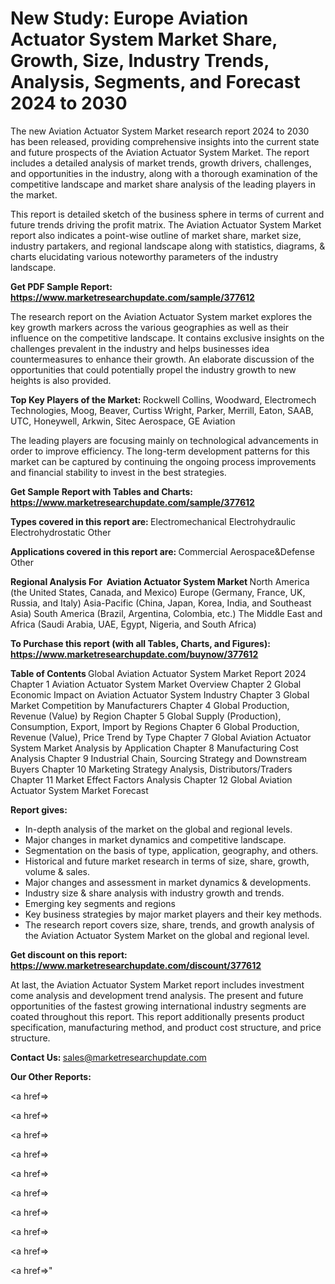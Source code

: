# New Study: Europe Aviation Actuator System Market Share, Growth, Size, Industry Trends, Analysis, Segments, and Forecast 2024 to 2030

The new Aviation Actuator System Market research report 2024 to 2030 has been released, providing comprehensive insights into the current state and future prospects of the Aviation Actuator System Market. The report includes a detailed analysis of market trends, growth drivers, challenges, and opportunities in the industry, along with a thorough examination of the competitive landscape and market share analysis of the leading players in the market.

This report is detailed sketch of the business sphere in terms of current and future trends driving the profit matrix. The Aviation Actuator System Market report also indicates a point-wise outline of market share, market size, industry partakers, and regional landscape along with statistics, diagrams, &amp; charts elucidating various noteworthy parameters of the industry landscape.

<strong><b>Get PDF Sample Report: <a href=https://www.marketresearchupdate.com/sample/377612>https://www.marketresearchupdate.com/sample/377612</a></b></strong>

The research report on the Aviation Actuator System market explores the key growth markers across the various geographies as well as their influence on the competitive landscape. It contains exclusive insights on the challenges prevalent in the industry and helps businesses idea countermeasures to enhance their growth. An elaborate discussion of the opportunities that could potentially propel the industry growth to new heights is also provided.

<strong><b>Top Key Players of the Market:
</b></strong>Rockwell Collins, Woodward, Electromech Technologies, Moog, Beaver, Curtiss Wright, Parker, Merrill, Eaton, SAAB, UTC, Honeywell, Arkwin, Sitec Aerospace, GE Aviation<strong><b>
</b></strong>

The leading players are focusing mainly on technological advancements in order to improve efficiency. The long-term development patterns for this market can be captured by continuing the ongoing process improvements and financial stability to invest in the best strategies.

<strong><b>Get Sample Report with Tables and Charts: <a href=https://www.marketresearchupdate.com/sample/377612>https://www.marketresearchupdate.com/sample/377612</a></b></strong>

<strong><b>Types covered in this report are:
</b></strong>Electromechanical
Electrohydraulic
Electrohydrostatic
Other<strong><b>
</b></strong>

<strong><b>Applications covered in this report are:
</b></strong>Commercial
Aerospace&Defense
Other<strong><b>
</b></strong>

<strong><b>Regional Analysis For  Aviation Actuator System Market</b></strong><strong><b>
</b></strong>North America (the United States, Canada, and Mexico)
Europe (Germany, France, UK, Russia, and Italy)
Asia-Pacific (China, Japan, Korea, India, and Southeast Asia)
South America (Brazil, Argentina, Colombia, etc.)
The Middle East and Africa (Saudi Arabia, UAE, Egypt, Nigeria, and South Africa)

<strong><b>To Purchase this report (with all Tables, Charts, and Figures): <a href=https://www.marketresearchupdate.com/buynow/377612>https://www.marketresearchupdate.com/buynow/377612</a></b></strong>

<strong><b>Table of Contents</b></strong><strong><b>
</b></strong>Global Aviation Actuator System Market Report 2024
Chapter 1 Aviation Actuator System Market Overview
Chapter 2 Global Economic Impact on Aviation Actuator System Industry
Chapter 3 Global Market Competition by Manufacturers
Chapter 4 Global Production, Revenue (Value) by Region
Chapter 5 Global Supply (Production), Consumption, Export, Import by Regions
Chapter 6 Global Production, Revenue (Value), Price Trend by Type
Chapter 7 Global Aviation Actuator System Market Analysis by Application
Chapter 8 Manufacturing Cost Analysis
Chapter 9 Industrial Chain, Sourcing Strategy and Downstream Buyers
Chapter 10 Marketing Strategy Analysis, Distributors/Traders
Chapter 11 Market Effect Factors Analysis
Chapter 12 Global Aviation Actuator System Market Forecast

<strong><b>Report gives:</b></strong>

- In-depth analysis of the market on the global and regional levels.
- Major changes in market dynamics and competitive landscape.
- Segmentation on the basis of type, application, geography, and others.
- Historical and future market research in terms of size, share, growth, volume &amp; sales.
- Major changes and assessment in market dynamics &amp; developments.
- Industry size &amp; share analysis with industry growth and trends.
- Emerging key segments and regions
- Key business strategies by major market players and their key methods.
- The research report covers size, share, trends, and growth analysis of the Aviation Actuator System Market on the global and regional level.

<strong><b>Get discount on this report: <a href=https://www.marketresearchupdate.com/discount/377612>https://www.marketresearchupdate.com/discount/377612</a></b></strong>

At last, the Aviation Actuator System Market report includes investment come analysis and development trend analysis. The present and future opportunities of the fastest growing international industry segments are coated throughout this report. This report additionally presents product specification, manufacturing method, and product cost structure, and price structure.

<strong><b>Contact Us:
</b></strong>sales@marketresearchupdate.com

<strong>Our Other Reports:</strong>

<a href=></a>

<a href=></a>

<a href=></a>

<a href=></a>

<a href=></a>

<a href=></a>

<a href=></a>

<a href=></a>

<a href=></a>

<a href=></a>"
